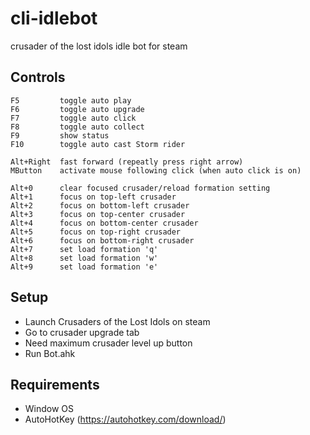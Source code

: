 # cli-idlebot
crusader of the lost idols idle bot for steam

## Controls
```
F5         toggle auto play
F6         toggle auto upgrade
F7         toggle auto click
F8         toggle auto collect
F9         show status
F10        toggle auto cast Storm rider

Alt+Right  fast forward (repeatly press right arrow)
MButton    activate mouse following click (when auto click is on)

Alt+0      clear focused crusader/reload formation setting
Alt+1      focus on top-left crusader
Alt+2      focus on bottom-left crusader
Alt+3      focus on top-center crusader
Alt+4      focus on bottom-center crusader
Alt+5      focus on top-right crusader
Alt+6      focus on bottom-right crusader
Alt+7      set load formation 'q'
Alt+8      set load formation 'w'
Alt+9      set load formation 'e'
```

## Setup
- Launch Crusaders of the Lost Idols on steam
- Go to crusader upgrade tab
- Need maximum crusader level up button
- Run Bot.ahk

## Requirements
- Window OS
- AutoHotKey (https://autohotkey.com/download/)
